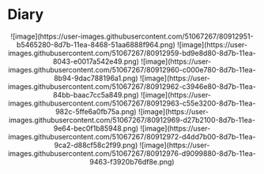 # Diary
<p align="center">
![image](https://user-images.githubusercontent.com/51067267/80912951-b5465280-8d7b-11ea-8468-51aa6888f964.png)
![image](https://user-images.githubusercontent.com/51067267/80912959-bd9e8d80-8d7b-11ea-8043-e0017a542e49.png)
![image](https://user-images.githubusercontent.com/51067267/80912960-c000e780-8d7b-11ea-8b94-9dac788196a1.png)
![image](https://user-images.githubusercontent.com/51067267/80912962-c3946e80-8d7b-11ea-84bb-baac7cc5a849.png)
![image](https://user-images.githubusercontent.com/51067267/80912963-c55e3200-8d7b-11ea-982c-5ffe6a0fb75a.png)
![image](https://user-images.githubusercontent.com/51067267/80912969-d27b2100-8d7b-11ea-9e64-bec0f1b85948.png)
![image](https://user-images.githubusercontent.com/51067267/80912972-d4dd7b00-8d7b-11ea-9ca2-d88cf58c2f99.png)
![image](https://user-images.githubusercontent.com/51067267/80912976-d9099880-8d7b-11ea-9463-f3920b76df8e.png)
</p>
